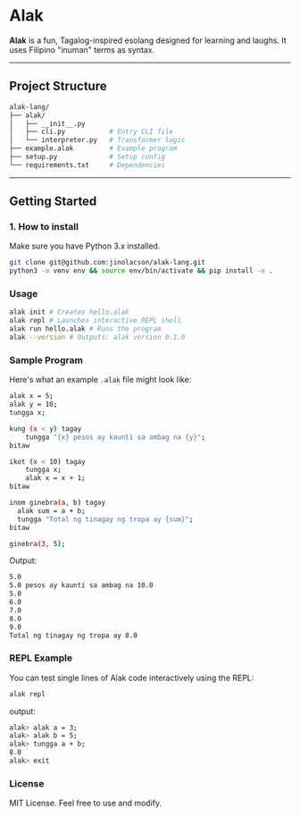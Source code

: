 #  Alak

**Alak** is a fun, Tagalog-inspired esolang designed for learning and laughs. It uses Filipino "inuman" terms as syntax.

---

## Project Structure
```bash
alak-lang/
├── alak/
│   ├── __init__.py
│   ├── cli.py           # Entry CLI file
│   └── interpreter.py   # Transformer logic
├── example.alak         # Example program
├── setup.py             # Setup config
└── requirements.txt     # Dependencies
```

---

## Getting Started

### 1. How to install
Make sure you have Python 3.x installed.

```bash
git clone git@github.com:jinolacson/alak-lang.git
python3 -m venv env && source env/bin/activate && pip install -e .
```

### Usage
```bash
alak init # Creates hello.alak
alak repl # Launches interactive REPL shell
alak run hello.alak # Runs the program
alak --version # Outputs: alak version 0.1.0
```

### Sample Program
Here's what an example ```.alak``` file might look like:
```bash
alak x = 5;
alak y = 10;
tungga x;

kung (x < y) tagay
    tungga "{x} pesos ay kaunti sa ambag na {y}";
bitaw

ikot (x < 10) tagay
    tungga x;
    alak x = x + 1;
bitaw

inom ginebra(a, b) tagay
  alak sum = a + b;
  tungga "Total ng tinagay ng tropa ay {sum}";
bitaw

ginebra(3, 5);

```

Output:
```bash
5.0
5.0 pesos ay kaunti sa ambag na 10.0
5.0
6.0
7.0
8.0
9.0
Total ng tinagay ng tropa ay 8.0
```

### REPL Example
You can test single lines of Alak code interactively using the REPL:

```bash
alak repl
```

output:
```bash
alak> alak a = 3;
alak> alak b = 5;
alak> tungga a + b;
8.0
alak> exit
```

### License
MIT License. Feel free to use and modify.
